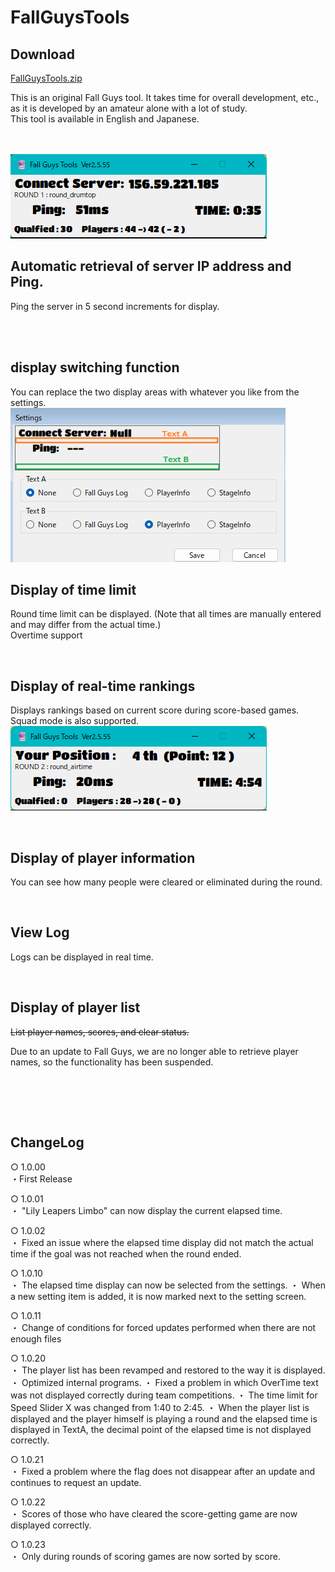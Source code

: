 # FallGuysTools

## Download
[FallGuysTools.zip](https://github.com/takkun-mint/FallGuysTools/raw/main/FallGuysTools.zip)

This is an original Fall Guys tool. It takes time for overall development, etc., as it is developed by an amateur alone with a lot of study.<br>
This tool is available in English and Japanese.

<br><br>
![Normal.png](https://github.com/takkun-mint/FallGuysTools/raw/main/Image/Normal.png)

## Automatic retrieval of server IP address and Ping.<br>
  Ping the server in 5 second increments for display.<br>
  
  <br><br>

## display switching function <br>
  You can replace the two display areas with whatever you like from the settings.<br>
  ![Settings.png](https://github.com/takkun-mint/FallGuysTools/raw/main/Image/Settings.png)
  
## Display of time limit<br>

  Round time limit can be displayed. (Note that all times are manually entered and may differ from the actual time.)<br>
  Overtime support<br>
  
  <br>
  
## Display of real-time rankings<br>

  Displays rankings based on current score during score-based games. Squad mode is also supported.<br>
  ![Position.png](https://github.com/takkun-mint/FallGuysTools/raw/main/Image/Position.png)
  
  <br>
    
## Display of player information<br>

  You can see how many people were cleared or eliminated during the round.<br>
  
  <br>
  
## View Log<br>

  Logs can be displayed in real time.<br>
  
  <br>
  
## Display of player list <br>

  ~~List player names, scores, and clear status.~~<br>
  
  Due to an update to Fall Guys, we are no longer able to retrieve player names, so the functionality has been suspended.
  
  <br><br>
  
  <br>

  ## ChangeLog <br>
  ○ 1.0.00 <br>
    ・First Release
  
  ○ 1.0.01 <br>
    ・ "Lily Leapers Limbo" can now display the current elapsed time.

  ○ 1.0.02 <br>
    ・ Fixed an issue where the elapsed time display did not match the actual time if the goal was not reached when the round ended.
 
  ○ 1.0.10 <br>
    ・ The elapsed time display can now be selected from the settings.
    ・ When a new setting item is added, it is now marked next to the setting screen.

  ○ 1.0.11 <br>
    ・ Change of conditions for forced updates performed when there are not enough files

  ○ 1.0.20 <br>
    ・ The player list has been revamped and restored to the way it is displayed.
    ・ Optimized internal programs.
    ・ Fixed a problem in which OverTime text was not displayed correctly during team competitions.
    ・ The time limit for Speed Slider X was changed from 1:40 to 2:45.
    ・ When the player list is displayed and the player himself is playing a round and the elapsed time is displayed in TextA, the decimal point of the elapsed time is not displayed correctly.

  ○ 1.0.21 <br>
    ・ Fixed a problem where the flag does not disappear after an update and continues to request an update.

  ○ 1.0.22 <br>
    ・ Scores of those who have cleared the score-getting game are now displayed correctly.

  ○ 1.0.23 <br>
    ・ Only during rounds of scoring games are now sorted by score.